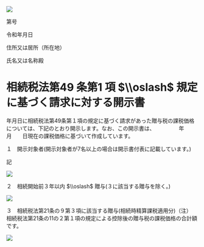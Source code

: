 ![](https://www.nta.go.jp/tmp/29611912-c8e6-4b42-ad38-c8e31b7d3eb9/images/4a9933c56e72c29d435867c9f2e70614fe67f976747926869dea0b1e8e5cd4f9.jpg)

第号

令和年月日

住所又は居所（所在地）

氏名又は名称殿

# 相続税法第49 条第1 項 $\\oslash$ 規定に基づく請求に対する開示書

年月日に相続税法第49条第１項の規定に基づく請求があった贈与税の課税価格については、下記のとおり開示します。なお、この開示書は、　　　　　年　　月　　日現在の課税価格に基づいて作成しています。

１　開示対象者(開示対象者が7名以上の場合は開示書付表に記載しています。)

記

![](https://www.nta.go.jp/tmp/29611912-c8e6-4b42-ad38-c8e31b7d3eb9/images/ac0a853b8b9828a6b7313354b30d85964710901bcaddc143b6e98864ac405c45.jpg)

２　相続開始前３年以内 $\\oslash$ 贈与(３に該当する贈与を除く。)

![](https://www.nta.go.jp/tmp/29611912-c8e6-4b42-ad38-c8e31b7d3eb9/images/d432990067e4b48f96eab02f03558965dfc894b9f717102688a0cb572e07f20b.jpg)

３　相続税法第21条の９第３項に該当する贈与(相続時精算課税適用分)（注）　相続税法第21条の11の２第１項の規定による控除後の贈与税の課税価格の合計額です。

![](https://www.nta.go.jp/tmp/29611912-c8e6-4b42-ad38-c8e31b7d3eb9/images/82711047f82be8f049ccc5aa0091b76e9f69e0312ed8cf578338521d859a2935.jpg)